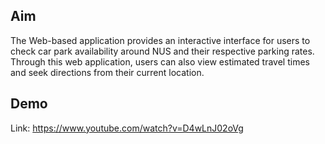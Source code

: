 ## Aim

The Web-based application provides an interactive interface for users to check car park availability around NUS and their respective parking rates. Through this web application, users can also view estimated travel times and seek directions from their current location.

## Demo
Link: https://www.youtube.com/watch?v=D4wLnJ02oVg
